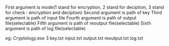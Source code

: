 First argument is mode(1 stand for encryption, 2 stand for deciption, 3 stand for check : encryption and deciption)
Second argument is path of key
Third argument is path of input file
Fourth argument is path of output file(selectable)
Fifth argument is path of reoutput file(selectable)
Sixth argument is path of log file(selectable)

eg:
Cryptology.exe 3 key.txt input.txt output.txt reoutput.txt log.txt